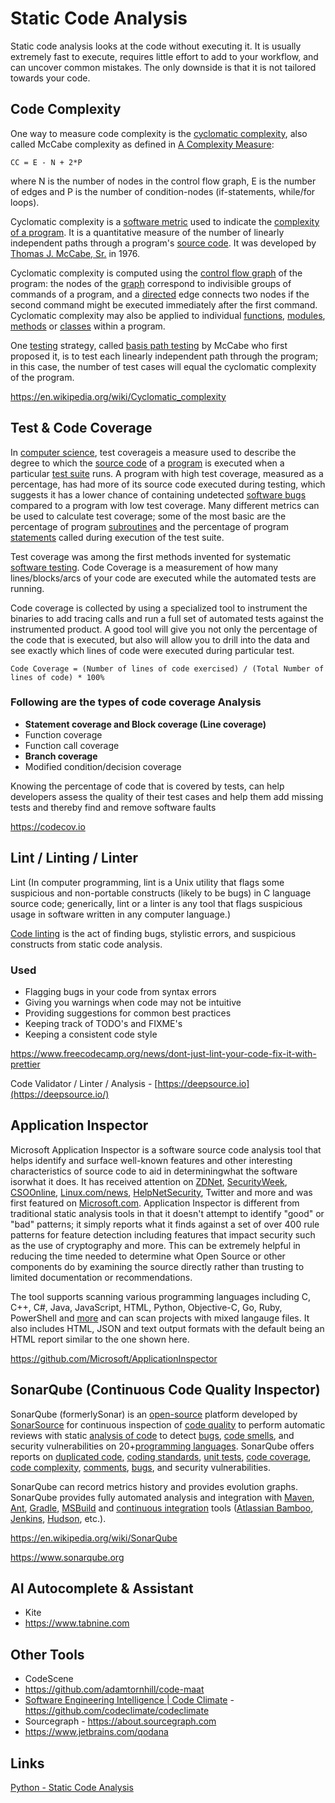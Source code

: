 # Static Code Analysis

Static code analysis looks at the code without executing it. It is usually extremely fast to execute, requires little effort to add to your workflow, and can uncover common mistakes. The only downside is that it is not tailored towards your code.

## Code Complexity

One way to measure code complexity is the [cyclomatic complexity](https://en.wikipedia.org/wiki/Cyclomatic_complexity), also called McCabe complexity as defined in [A Complexity Measure](https://books.google.de/books?id=vtNWAAAAMAAJ&pg=PA3&redir_esc=y):

`CC = E - N + 2*P`

where N is the number of nodes in the control flow graph, E is the number of edges and P is the number of condition-nodes (if-statements, while/for loops).

Cyclomatic complexity is a [software metric](https://en.wikipedia.org/wiki/Software_metric) used to indicate the [complexity of a program](https://en.wikipedia.org/wiki/Programming_complexity). It is a quantitative measure of the number of linearly independent paths through a program's [source code](https://en.wikipedia.org/wiki/Source_code). It was developed by [Thomas J. McCabe, Sr.](https://en.wikipedia.org/w/index.php?title=Thomas_J._McCabe,_Sr.&action=edit&redlink=1) in 1976.

Cyclomatic complexity is computed using the [control flow graph](https://en.wikipedia.org/wiki/Control_flow_graph) of the program: the nodes of the [graph](https://en.wikipedia.org/wiki/Graph_(discrete_mathematics)) correspond to indivisible groups of commands of a program, and a [directed](https://en.wikipedia.org/wiki/Directed_graph) edge connects two nodes if the second command might be executed immediately after the first command. Cyclomatic complexity may also be applied to individual [functions](https://en.wikipedia.org/wiki/Function_(computer_science)), [modules](https://en.wikipedia.org/wiki/Modular_programming), [methods](https://en.wikipedia.org/wiki/Method_(computer_science)) or [classes](https://en.wikipedia.org/wiki/Class_(computer_science)) within a program.

One [testing](https://en.wikipedia.org/wiki/Software_testing) strategy, called [basis path testing](https://en.wikipedia.org/wiki/Basis_path_testing) by McCabe who first proposed it, is to test each linearly independent path through the program; in this case, the number of test cases will equal the cyclomatic complexity of the program.

<https://en.wikipedia.org/wiki/Cyclomatic_complexity>

## Test & Code Coverage

In [computer science](https://en.wikipedia.org/wiki/Computer_science), test coverageis a measure used to describe the degree to which the [source code](https://en.wikipedia.org/wiki/Source_code) of a [program](https://en.wikipedia.org/wiki/Computer_program) is executed when a particular [test suite](https://en.wikipedia.org/wiki/Test_suite) runs. A program with high test coverage, measured as a percentage, has had more of its source code executed during testing, which suggests it has a lower chance of containing undetected [software bugs](https://en.wikipedia.org/wiki/Software_bug) compared to a program with low test coverage.
Many different metrics can be used to calculate test coverage; some of the most basic are the percentage of program [subroutines](https://en.wikipedia.org/wiki/Subroutine) and the percentage of program [statements](https://en.wikipedia.org/wiki/Statement_(computer_science)) called during execution of the test suite.

Test coverage was among the first methods invented for systematic [software testing](https://en.wikipedia.org/wiki/Software_testing).
Code Coverage is a measurement of how many lines/blocks/arcs of your code are executed while the automated tests are running.

Code coverage is collected by using a specialized tool to instrument the binaries to add tracing calls and run a full set of automated tests against the instrumented product. A good tool will give you not only the percentage of the code that is executed, but also will allow you to drill into the data and see exactly which lines of code were executed during particular test.

`Code Coverage = (Number of lines of code exercised) / (Total Number of lines of code) * 100%`

### Following are the types of code coverage Analysis

- **Statement coverage and Block coverage (Line coverage)**
- Function coverage
- Function call coverage
- **Branch coverage**
- Modified condition/decision coverage

Knowing the percentage of code that is covered by tests, can help developers assess the quality of their test cases and help them add missing tests and thereby find and remove software faults

<https://codecov.io>

## Lint / Linting / Linter

Lint (In computer programming, lint is a Unix utility that flags some suspicious and non-portable constructs (likely to be bugs) in C language source code; generically, lint or a linter is any tool that flags suspicious usage in software written in any computer language.)

[Code linting](https://en.wikipedia.org/wiki/Lint_(software)) is the act of finding bugs, stylistic errors, and suspicious constructs from static code analysis.

### Used

- Flagging bugs in your code from syntax errors
- Giving you warnings when code may not be intuitive
- Providing suggestions for common best practices
- Keeping track of TODO's and FIXME's
- Keeping a consistent code style

<https://www.freecodecamp.org/news/dont-just-lint-your-code-fix-it-with-prettier>

Code Validator / Linter / Analysis - [https://deepsource.io](https://deepsource.io/)

## Application Inspector

Microsoft Application Inspector is a software source code analysis tool that helps identify and surface well-known features and other interesting characteristics of source code to aid in determiningwhat the software isorwhat it does. It has received attention on [ZDNet](https://www.zdnet.com/article/microsoft-application-inspector-is-now-open-source-so-use-it-to-test-code-security/), [SecurityWeek](https://www.securityweek.com/microsoft-introduces-free-source-code-analyzer), [CSOOnline](https://www.csoonline.com/article/3514732/microsoft-s-offers-application-inspector-to-probe-untrusted-open-source-code.html), [Linux.com/news](https://www.linux.com/news/microsoft-application-inspector-is-now-open-source-so-use-it-to-test-code-security/), [HelpNetSecurity](https://www.helpnetsecurity.com/2020/01/17/microsoft-application-inspector/), Twitter and more and was first featured on [Microsoft.com](https://www.microsoft.com/security/blog/2020/01/16/introducing-microsoft-application-inspector/).
Application Inspector is different from traditional static analysis tools in that it doesn't attempt to identify "good" or "bad" patterns; it simply reports what it finds against a set of over 400 rule patterns for feature detection including features that impact security such as the use of cryptography and more. This can be extremely helpful in reducing the time needed to determine what Open Source or other components do by examining the source directly rather than trusting to limited documentation or recommendations.

The tool supports scanning various programming languages including C, C++, C#, Java, JavaScript, HTML, Python, Objective-C, Go, Ruby, PowerShell and [more](https://github.com/microsoft/ApplicationInspector/wiki/2.1-Field:-applies_to-(languages-support)) and can scan projects with mixed langauge files. It also includes HTML, JSON and text output formats with the default being an HTML report similar to the one shown here.

<https://github.com/Microsoft/ApplicationInspector>

## SonarQube (Continuous Code Quality Inspector)

SonarQube (formerlySonar) is an [open-source](https://en.wikipedia.org/wiki/Open-source_software) platform developed by [SonarSource](https://en.wikipedia.org/wiki/SonarSource) for continuous inspection of [code quality](https://en.wikipedia.org/wiki/Software_quality) to perform automatic reviews with static [analysis of code](https://en.wikipedia.org/wiki/Static_program_analysis) to detect [bugs](https://en.wikipedia.org/wiki/Software_bug), [code smells](https://en.wikipedia.org/wiki/Code_smell), and security vulnerabilities on 20+[programming languages](https://en.wikipedia.org/wiki/Programming_language). SonarQube offers reports on [duplicated code](https://en.wikipedia.org/wiki/Duplicate_code), [coding standards](https://en.wikipedia.org/wiki/Programming_style), [unit tests](https://en.wikipedia.org/wiki/Unit_testing), [code coverage](https://en.wikipedia.org/wiki/Code_coverage), [code complexity](https://en.wikipedia.org/wiki/Cyclomatic_complexity), [comments](https://en.wikipedia.org/wiki/Comment_(computer_programming)), [bugs](https://en.wikipedia.org/wiki/Defensive_programming), and security vulnerabilities.

SonarQube can record metrics history and provides evolution graphs. SonarQube provides fully automated analysis and integration with [Maven](https://en.wikipedia.org/wiki/Apache_Maven), [Ant](https://en.wikipedia.org/wiki/Apache_Ant), [Gradle](https://en.wikipedia.org/wiki/Gradle), [MSBuild](https://en.wikipedia.org/wiki/MSBuild) and [continuous integration](https://en.wikipedia.org/wiki/Continuous_integration) tools ([Atlassian Bamboo](https://en.wikipedia.org/wiki/Bamboo_(software)), [Jenkins](https://en.wikipedia.org/wiki/Jenkins_(software)), [Hudson](https://en.wikipedia.org/wiki/Hudson_(software)), etc.).

<https://en.wikipedia.org/wiki/SonarQube>

<https://www.sonarqube.org>

## AI Autocomplete & Assistant

- Kite
- <https://www.tabnine.com>

## Other Tools

- CodeScene
- <https://github.com/adamtornhill/code-maat>
- [Software Engineering Intelligence | Code Climate](https://codeclimate.com) - <https://github.com/codeclimate/codeclimate>
- Sourcegraph - <https://about.sourcegraph.com>
- <https://www.jetbrains.com/qodana>

## Links

[Python - Static Code Analysis](python/documentation/27-development-tools/static-code-analysis.md)
